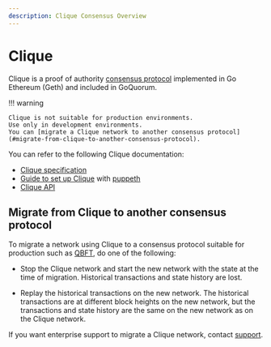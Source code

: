 ```yaml
---
description: Clique Consensus Overview
---
```


# Clique

Clique is a proof of authority [consensus protocol](../../../concepts/consensus/overview.md) implemented in Go Ethereum
(Geth) and included in GoQuorum.

!!! warning

    Clique is not suitable for production environments.
    Use only in development environments.
    You can [migrate a Clique network to another consensus protocol](#migrate-from-clique-to-another-consensus-protocol).

You can refer to the following Clique documentation:

* [Clique specification](https://github.com/ethereum/EIPs/issues/225)
* [Guide to set up Clique](https://hackernoon.com/hands-on-creating-your-own-local-private-geth-node-beginner-friendly-3d45902cc612) with [puppeth](https://blog.ethereum.org/2017/04/14/geth-1-6-puppeth-master/)
* [Clique API](https://geth.ethereum.org/docs/rpc/ns-clique)

## Migrate from Clique to another consensus protocol

To migrate a network using Clique to a consensus protocol suitable for production such as [QBFT](qbft.md), do one of
the following:

* Stop the Clique network and start the new network with the state at the time of migration.
  Historical transactions and state history are lost.

* Replay the historical transactions on the new network.
  The historical transactions are at different block heights on the new network, but the transactions and state history
  are the same on the new network as on the Clique network.

If you want enterprise support to migrate a Clique network, contact [support](https://consensys.net/quorum/contact-us/).
